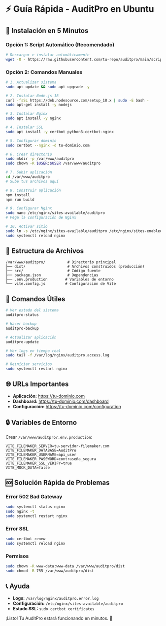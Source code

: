 # ⚡ Guía Rápida - AuditPro en Ubuntu

## 🚀 Instalación en 5 Minutos

### Opción 1: Script Automático (Recomendado)

```bash
# Descargar e instalar automáticamente
wget -O - https://raw.githubusercontent.com/tu-repo/auditpro/main/scripts/install-ubuntu.sh | sudo bash
```

### Opción 2: Comandos Manuales

```bash
# 1. Actualizar sistema
sudo apt update && sudo apt upgrade -y

# 2. Instalar Node.js 18
curl -fsSL https://deb.nodesource.com/setup_18.x | sudo -E bash -
sudo apt-get install -y nodejs

# 3. Instalar Nginx
sudo apt install -y nginx

# 4. Instalar SSL
sudo apt install -y certbot python3-certbot-nginx

# 5. Configurar dominio
sudo certbot --nginx -d tu-dominio.com

# 6. Crear directorio
sudo mkdir -p /var/www/auditpro
sudo chown -R $USER:$USER /var/www/auditpro

# 7. Subir aplicación
cd /var/www/auditpro
# Sube tus archivos aquí

# 8. Construir aplicación
npm install
npm run build

# 9. Configurar Nginx
sudo nano /etc/nginx/sites-available/auditpro
# Pega la configuración de Nginx

# 10. Activar sitio
sudo ln -s /etc/nginx/sites-available/auditpro /etc/nginx/sites-enabled/
sudo systemctl reload nginx
```

## 📁 Estructura de Archivos

```
/var/www/auditpro/          # Directorio principal
├── dist/                   # Archivos construidos (producción)
├── src/                    # Código fuente
├── package.json            # Dependencias
├── .env.production        # Variables de entorno
└── vite.config.js         # Configuración de Vite
```

## 🔧 Comandos Útiles

```bash
# Ver estado del sistema
auditpro-status

# Hacer backup
auditpro-backup

# Actualizar aplicación
auditpro-update

# Ver logs en tiempo real
sudo tail -f /var/log/nginx/auditpro.access.log

# Reiniciar servicios
sudo systemctl restart nginx
```

## 🌐 URLs Importantes

- **Aplicación:** https://tu-dominio.com
- **Dashboard:** https://tu-dominio.com/dashboard
- **Configuración:** https://tu-dominio.com/configuration

## 🔒 Variables de Entorno

Crear `/var/www/auditpro/.env.production`:

```env
VITE_FILEMAKER_SERVER=tu-servidor-filemaker.com
VITE_FILEMAKER_DATABASE=AuditPro
VITE_FILEMAKER_USERNAME=api_user
VITE_FILEMAKER_PASSWORD=contraseña_segura
VITE_FILEMAKER_SSL_VERIFY=true
VITE_MOCK_DATA=false
```

## 🆘 Solución Rápida de Problemas

### Error 502 Bad Gateway

```bash
sudo systemctl status nginx
sudo nginx -t
sudo systemctl restart nginx
```

### Error SSL

```bash
sudo certbot renew
sudo systemctl reload nginx
```

### Permisos

```bash
sudo chown -R www-data:www-data /var/www/auditpro/dist
sudo chmod -R 755 /var/www/auditpro/dist
```

## 📞 Ayuda

- **Logs:** `/var/log/nginx/auditpro.error.log`
- **Configuración:** `/etc/nginx/sites-available/auditpro`
- **Estado SSL:** `sudo certbot certificates`

¡Listo! Tu AuditPro estará funcionando en minutos. 🎉
